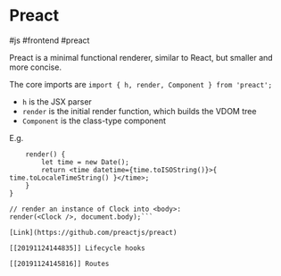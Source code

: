 # Preact

#js #frontend #preact

Preact is a minimal functional renderer, similar to React, but smaller and more concise.

The core imports are `import { h, render, Component } from 'preact';`

* `h` is the JSX parser
* `render` is the initial render function, which builds the VDOM tree
* `Component` is the class-type component

E.g.
```class Clock extends Component {
	render() {
		let time = new Date();
		return <time datetime={time.toISOString()}>{ time.toLocaleTimeString() }</time>;
	}
}

// render an instance of Clock into <body>:
render(<Clock />, document.body);```

[Link](https://github.com/preactjs/preact)

[[20191124144835]] Lifecycle hooks

[[20191124145816]] Routes
